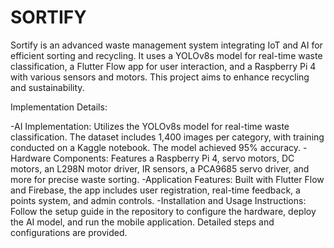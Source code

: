 # SORTIFY
Sortify is an advanced waste management system integrating IoT and AI for efficient sorting and recycling. It uses a YOLOv8s model for real-time waste classification, a Flutter Flow app for user interaction, and a Raspberry Pi 4 with various sensors and motors. This project aims to enhance recycling and sustainability.

Implementation Details:

-AI Implementation: Utilizes the YOLOv8s model for real-time waste classification. The dataset includes 1,400 images per category, with training conducted on a Kaggle notebook. The model achieved 95% accuracy.
-Hardware Components: Features a Raspberry Pi 4, servo motors, DC motors, an L298N motor driver, IR sensors, a PCA9685 servo driver, and more for precise waste sorting.
-Application Features: Built with Flutter Flow and Firebase, the app includes user registration, real-time feedback, a points system, and admin controls.
-Installation and Usage Instructions: Follow the setup guide in the repository to configure the hardware, deploy the AI model, and run the mobile application. Detailed steps and configurations are provided.
